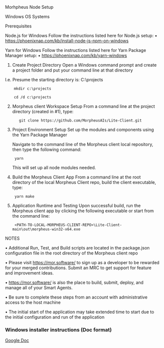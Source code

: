 
Morhpheus Node Setup



Windows OS Systems

Prerequisites

Node.js for Windows
    Follow the instructions listed here for Node.js setup:
        • https://phoenixnap.com/kb/install-node-js-npm-on-windows

Yarn for Windows 
    Follow the instructions listed here for Yarn Package Manager setup:
          •	https://phoenixnap.com/kb/yarn-windows

1. Create Project Directory
Open a Windows command prompt and create a project folder and put your command line at that directory
  
I.e. Presume the starting directory is: C:\projects

		mkdir c:\projects

		cd /d c:\projects
   
2. Morpheus client Workspace Setup
    From a command line at the project directory (created in #1), type:

          git clone https://github.com/MorpheusAIs/Lite-Client.git

3. Project Environment Setup
    Set up the modules and components using the Yarn Package Manager

    Navigate to the command line of the Morpheus client local repository, then type the following command:
   
        yarn

    This will set up all node modules needed.

4. Build the Morpheus Client App
    From a command line at the root directory of the local Morpheus Client repo, build the client executable, type:

   		yarn make


6. Application Runtime and Testing
    Upon successful build, run the Morpheus client app by clicking the following executable or start from the command line:

        <PATH-TO-LOCAL-MORPHEUS-CLIENT-REPO>\Lite-Client-main\out\morpheus-win32-x64.exe



NOTES

•	Additional Run, Test, and Build scripts are located in the package.json configuration file in the root directory of the Morpheus client repo

•	Please visit https://mor.software/ to sign up as a developer to be rewarded for your merged contributions. Submit an MRC to get support for feature and improvement ideas.

•	https://mor.software/ is also the place to build, submit, deploy, and manage all of your Smart Agents.

•	Be sure to complete these steps from an account with administrative access to the host machine

•	The initial start of the application may take extended time to start due to the initial configuration and run of the application



### Windows installer instructions (Doc format)
[Google Doc](https://docs.google.com/document/d/1YjGAlTzglct8aNEqZAUeYD7SAmOETtmv/edit?usp=sharing&ouid=118042204753952761929&rtpof=true&sd=true)

